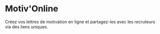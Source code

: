 # Motiv'Online
Créez vos lettres de motivation en ligne et partagez-les avec les recruteurs via des liens uniques.
